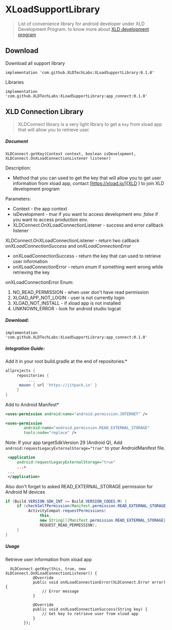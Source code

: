 # XLoadSupportLibrary
> List of convenience library for android developer under XLD Development Program. to know more about [XLD development program](https://xload.io/)

## Download
Download all support library
```
implementation 'com.github.XLDTechLabs:XLoadSupportLibrary:0.1.0'
```

Libraries
```
implementation 'com.github.XLDTechLabs:XLoadSupportLibrary:app_connect:0.1.0'
```

## XLD Connection Library
> XLDConnect library is a very light library to get a `key` from xload app that will allow you to retrieve user.


##### Document
```
XLDConnect.getKey(Context context, boolean isDevelopment, XLDConnect.OnXLoadConnectionListener listener)
```
 Description:
 - Method that you can used to get the key that will allow you to get user information from xload app, contact [https://xload.io/](XLD ) to join XLD development program

 Parameters:
 * Context - the app context
 * isDevelopment - _true_ if you want to access development env. _false_ if you want to access production env.
 * XLDConnect.OnXLoadConnectionListener - success and error callback listener

 XLDConnect.OnXLoadConnectionListener - return two callback _onXLoadConnectionSuccess_ and _onXLoadConnectionError_

 * onXLoadConnectionSuccess - return the key that can used to retrieve user information
 * onXLoadConnectionError - return _enum_ if something went wrong while retrieving the key

 onXLoadConnectionError Enum:
 1. NO_READ_PERMISSION -  when user don't have read permission
 2. XLOAD_APP_NOT_LOGIN - user is not currently login
 3. XLOAD_NOT_INSTALL - if xload app is not installed
 4. UNKNOWN_ERROR - look for android studio logcat


##### Download:
```
implementation 'com.github.XLDTechLabs:XLoadSupportLibrary:app_connect:0.1.0'
```

##### Integration Guide:

Add it in your root build.gradle at the end of repositories:*
```gradle
allprojects {
     repositories {
          ...
	  maven { url 'https://jitpack.io' }
     }
}
```

Add to Android Manifest*
```AndroidManifest.xml
<uses-permission android:name="android.permission.INTERNET" />

<uses-permission
        android:name="android.permission.READ_EXTERNAL_STORAGE"
        tools:node="replace" />
```

Note: If your app targetSdkVersion 29 (Android Q), Add `android:requestLegacyExternalStorage="true"` to your AndroidManifest file.

```AndroidManifest.xml
 <application
     android:requestLegacyExternalStorage="true"
     ...>
 ...
 </application>
```
Also don't forget to asked READ_EXTERNAL_STORAGE permission for Android M devices
```Android.java
if (Build.VERSION.SDK_INT >= Build.VERSION_CODES.M) {
     if (checkSelfPermission(Manifest.permission.READ_EXTERNAL_STORAGE) != PackageManager.PERMISSION_GRANTED) {
          ActivityCompat.requestPermissions(
               this,
               new String[]{Manifest.permission.READ_EXTERNAL_STORAGE},
               REQUEST_READ_PERMISSION);
     }
}
```
##### Usage
Retrieve user information from xload app
```
  XLDConnect.getKey(this, true, new XLDConnect.OnXLoadConnectionListener() {
            @Override
            public void onXLoadConnectionError(XLDConnect.Error error) {
                // Error message
            }

            @Override
            public void onXLoadConnectionSuccess(String key) {
                // Get key to retrieve user from xload app
            }
        });
```
